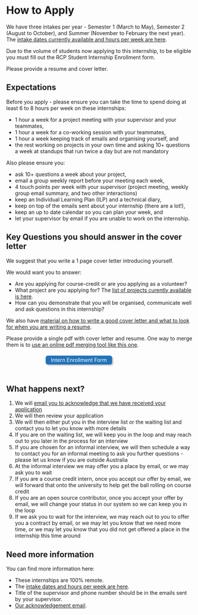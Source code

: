 # How to Apply

We have three intakes per year - Semester 1 (March to May), Semester 2 (August to October), and Summer (November to February the next year). The [intake dates currently available and hours per week are here](intake_dates).

Due to the volume of students now applying to this internship, to be eligible you must fill out the RCP Student Internship Enrollment form. 

Please provide a resume and cover letter.
## Expectations
Before you apply - please ensure you can take the time to spend doing at least 6 to 8 hours per week on these internships:
- 1 hour a week for a project meeting with your supervisor and your teammates, 
- 1 hour a week for a co-working session with your teammates,
- 1 hour a week keeping track of emails and organising yourself, and
- the rest working on projects in your own time and asking 10+ questions a week at standups that run twice a day but are not mandatory

Also please ensure you:
- ask 10+ questions a week about your project,
- email a group weekly report before your meeting each week,
- 4 touch points per week with your supervisor (project meeting, weekly group email summary, and two other interactions)
- keep an Individual Learning Plan (ILP) and a technical diary,
- keep on top of the emails sent about your internship (there are a lot!),
- keep an up to date calendar so you can plan your week, and
- let your supervisor by email if you are unable to work on the internship.

## Key Questions you should answer in the cover letter

We suggest that you write a 1 page cover letter introducing yourself. 

We would want you to answer:
- Are you applying for course-credit or are you applying as a volunteer?
- What project are you applying for? The [list of projects curently available is here](https://wehi-researchcomputing.github.io/project-wikis).
- How can you demonstrate that you will be organised, communicate well and ask questions in this internship?

We also have [material on how to write a good cover letter and what to look for when you are writing a resume](https://doi.org/10.6084/m9.figshare.21057535.v2).

Please provide a single pdf with cover letter and resume. One way to merge them is to [use an online pdf merging tool like this one](https://www.ilovepdf.com/merge_pdf).

<a href="https://redcap.wehi.edu.au/surveys/?s=AMYXK9FFHXR9LE9T" 
   style="color: white; background-color: #2372b9; margin: 0.5em; padding: 0.25em 1em; border-radius: 6px; box-shadow: 3px 3px 3px rgba(0,0,0,0.2); text-decoration: none; float: left; width: 30%; margin-left: 21%; margin-bottom: 24px; text-align: center;">
   Intern Enrollment Form
</a>
<div style="clear:both"></div>

## What happens next?
1. We will [email you to acknowledge that we have received your application](email_acknowledgement)
2. We will then review your application
3. We will then either put you in the interview list or the waiting list and contact you to let you know with more details
4. If you are on the waiting list, we will keep you in the loop and may reach out to you later in the process for an interview
5. If you are chosen for an informal interview, we will then schedule a way to contact you for an informal meeting to ask you further questions - please let us know if you are outside Australia
6. At the informal interview we may offer you a place by email, or we may ask you to wait
7. If you are a course credit intern, once you accept our offer by email, we will forward that onto the university to help get the ball rolling on course credit
8. If you are an open source contributor, once you accept your offer by email, we will change your status in our system so we can keep you in the loop
9. If we ask you to wait for the interview, we may reach out to you to offer you a contract by email, or we may let you know that we need more time, or we may let you know that you did not get offered a place in the internship this time around

## Need more information

You can find more information here:
- These internships are 100% remote.
- The [intake dates and hours per week are here](intake_dates).
- Title of the supervisor and phone number should be in the emails sent by your supervisor.
- [Our acknowledgement email](/email_acknowledgement).
